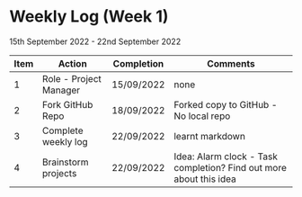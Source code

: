 # Weekly Log (Week 1)
15th September 2022 - 22nd September 2022

| Item | Action | Completion | Comments |
| - | ---- | -- | ----- |
| 1 | Role - Project Manager | 15/09/2022 | none |
| 2 | Fork GitHub Repo | 18/09/2022 | Forked copy to GitHub - No local repo |
| 3 | Complete weekly log | 22/09/2022 |  learnt markdown |
| 4 | Brainstorm projects | 22/09/2022 |  Idea: Alarm clock - Task completion? Find out more about this idea |

